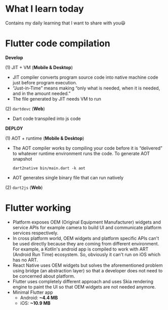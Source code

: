 
# What I learn today
Contains my daily learning that I want to share with you😃

# Flutter code compilation
**Develop**

(1) JIT + VM (**Mobile & Desktop**)
 - JIT compiler converts program source code into native machine code just before program execution.
 - “Just-in-Time” means making “only what is needed, when it is needed, and in the amount needed.”
 - The file generated by JIT needs VM to run

(2) `dartdevc` (**Web**)
- Dart code transpiled into js code

**DEPLOY**

(1) AOT + runtime (**Mobile & Desktop**)
 - The AOT compiler works by compiling your code before it is “delivered” to whatever runtime environment runs the code. To generate AOT snapshot

	 ```dart2native bin/main.dart -k aot```

 - AOT generates single binary file that can run natively

(2) `dart2js` (**Web**)

# Flutter working

 - Platform exposes OEM (Original Equipment Manufacturer) widgets and service APIs for example camera to build UI and communicate platform services respectively.
 - In cross platform world, OEM widgets and platform specific APIs can't be used directly because they are coming from different environment. For example, a Kotlin's android app is compiled to work with ART (Android Run Time) ecosystem. So, obviously it can't run on iOS which has no ART. 
 - React Native uses OEM widgets but solves the aforementioned problem using bridge (an abstraction layer) so that a developer does not need to be concerned about platform.
 - Flutter uses completely different approach and uses Skia rendering engine to paint the UI so that OEM widgets are not needed anymore.
 - Minimal Flutter app
    - Android: **~4.4 MB**
    - iOS: **~10.9 MB**



 

